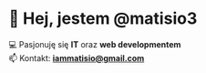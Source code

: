 # 👋 Hej, jestem @matisio3  

💻 Pasjonuję się **IT** oraz **web developmentem**  
📫 Kontakt: **iammatisio@gmail.com**  
